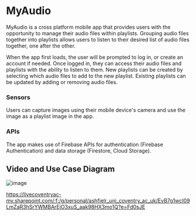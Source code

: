 # MyAudio
MyAudio is a cross platform mobile app that provides users with the opportunity to manage their audio files within playlists. 
Grouping audio files together into playlists allows users to listen to their desired list of audio files together, one after the other. 

When the app first loads, the user will be prompted to log in, or create an account if needed. Once logged in, they can access their audio
files and playlists with the ability to listen to them. New playlists can be created by selecting which audio files to add to the new playlist.
Existing playlists can be updated by adding or removing audio files.

### Sensors
Users can capture images using their mobile device's camera and use the image as a playlist image in the app.

### APIs
The app makes use of Firebase APIs for authentication (Firebase Authentication) and data storage (Firestore, Cloud Storage).

## Video and Use Case Diagram
![image](https://user-images.githubusercontent.com/74021328/167608116-3a71a59b-14f1-427a-8540-88aeab29f9f7.png)

https://livecoventryac-my.sharepoint.com/:f:/g/personal/ashfielr_uni_coventry_ac_uk/EvB7g1wcI09LmZaR3hSrYWMBArEjO3xuS_aak98HX3mo1Q?e=Fd0sJE
